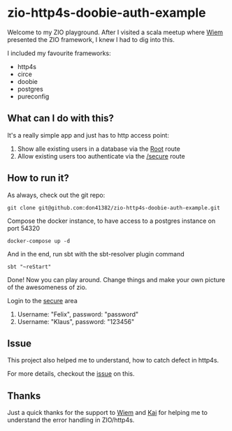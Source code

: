 # zio-http4s-doobie-auth-example

Welcome to my ZIO playground. After I visited a scala meetup where [Wiem](https://github.com/wi101) presented the ZIO framework, I knew I had to dig into this. 

I included my favourite frameworks:

- http4s
- circe
- doobie
- postgres
- pureconfig

## What can I do with this?

It's a really simple app and just has to http access point:

1. Show alle existing users in a database via the [Root](http://127.0.0.1:8080) route
2. Allow existing users too authenticate via the [/secure](http://127.0.0.1:8080/secure) route

## How to run it?

As always, check out the git repo:

```git clone git@github.com:don41382/zio-http4s-doobie-auth-example.git```

Compose the docker instance, to have access to a postgres instance on port 54320

`docker-compose up -d`

And in the end, run sbt with the sbt-resolver plugin command

`sbt "~reStart"`

Done! Now you can play around. Change things and make your own picture of the awesomeness of zio.

Login to the [secure](http://127.0.0.1:8080/secure) area

1. Username: "Felix", password: "password"
2. Username: "Klaus", password: "123456"


## Issue

This project also helped me to understand, how to catch defect in http4s.

For more details, checkout the [issue](https://github.com/zio/zio/issues/1082) on this.


## Thanks

Just a quick thanks for the support to [Wiem](https://github.com/wi101) and [Kai](https://github.com/kaishh) for helping me to understand the error handling in ZIO/http4s.




